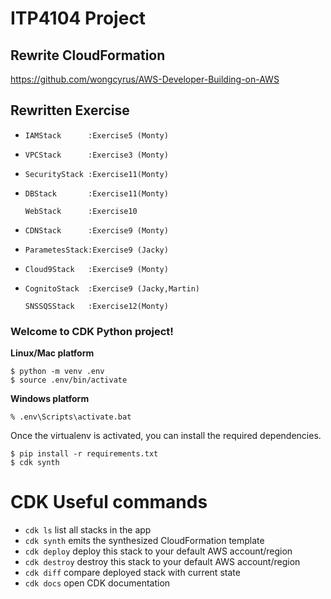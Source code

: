# ITP4104 Project
## Rewrite CloudFormation
https://github.com/wongcyrus/AWS-Developer-Building-on-AWS
## Rewritten Exercise
* `IAMStack      :Exercise5 (Monty)`
* `VPCStack      :Exercise3 (Monty)`
* `SecurityStack :Exercise11(Monty)`
* `DBStack       :Exercise11(Monty)`

  `WebStack      :Exercise10`
* `CDNStack      :Exercise9 (Monty)`
* `ParametesStack:Exercise9 (Jacky)`
* `Cloud9Stack   :Exercise9 (Monty)`
* `CognitoStack  :Exercise9 (Jacky,Martin)`

  `SNSSQSStack   :Exercise12(Monty)`

### Welcome to CDK Python project!

**Linux/Mac platform**

```
$ python -m venv .env
$ source .env/bin/activate
```

**Windows platform**

```
% .env\Scripts\activate.bat
```

Once the virtualenv is activated, you can install the required dependencies.

```
$ pip install -r requirements.txt
$ cdk synth
```

# CDK Useful commands

 * `cdk ls`          list all stacks in the app
 * `cdk synth`       emits the synthesized CloudFormation template
 * `cdk deploy`      deploy this stack to your default AWS account/region
 * `cdk destroy`     destroy this stack to your default AWS account/region
 * `cdk diff`        compare deployed stack with current state
 * `cdk docs`        open CDK documentation
